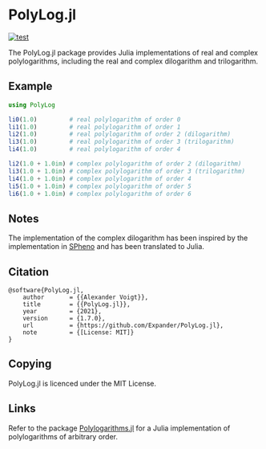 PolyLog.jl
==========

[![test](https://github.com/Expander/PolyLog.jl/actions/workflows/build.yml/badge.svg)](https://github.com/Expander/PolyLog.jl/actions/workflows/build.yml)

The PolyLog.jl package provides Julia implementations of real and
complex polylogarithms, including the real and complex dilogarithm and
trilogarithm.


Example
-------

```.jl
using PolyLog

li0(1.0)         # real polylogarithm of order 0
li1(1.0)         # real polylogarithm of order 1
li2(1.0)         # real polylogarithm of order 2 (dilogarithm)
li3(1.0)         # real polylogarithm of order 3 (trilogarithm)
li4(1.0)         # real polylogarithm of order 4

li2(1.0 + 1.0im) # complex polylogarithm of order 2 (dilogarithm)
li3(1.0 + 1.0im) # complex polylogarithm of order 3 (trilogarithm)
li4(1.0 + 1.0im) # complex polylogarithm of order 4
li5(1.0 + 1.0im) # complex polylogarithm of order 5
li6(1.0 + 1.0im) # complex polylogarithm of order 6
```


Notes
-----

The implementation of the complex dilogarithm has been inspired by the
implementation in [SPheno](https://spheno.hepforge.org) and has been
translated to Julia.


Citation
--------

~~~.bibtex
@software{PolyLog.jl,
    author       = {{Alexander Voigt}},
    title        = {{PolyLog.jl}},
    year         = {2021},
    version      = {1.7.0},
    url          = {https://github.com/Expander/PolyLog.jl},
    note         = {[License: MIT]}
}
~~~


Copying
-------

PolyLog.jl is licenced under the MIT License.


Links
-----

Refer to the package
[Polylogarithms.jl](https://github.com/mroughan/Polylogarithms.jl) for
a Julia implementation of polylogarithms of arbitrary order.
